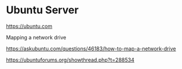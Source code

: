 # Ubuntu Server

https://ubuntu.com

Mapping a network drive

https://askubuntu.com/questions/46183/how-to-map-a-network-drive

https://ubuntuforums.org/showthread.php?t=288534
